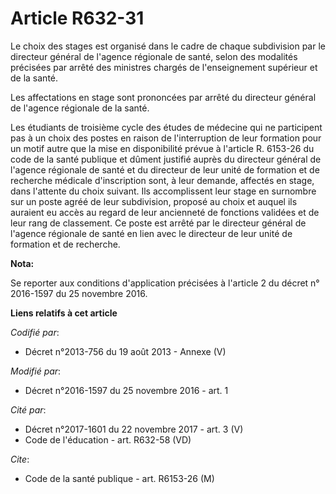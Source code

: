 # Article R632-31

Le choix des stages est organisé dans le cadre de chaque subdivision par le directeur général de l'agence régionale de santé,
selon des modalités précisées par arrêté des ministres chargés de l'enseignement supérieur et de la santé. 

Les affectations en stage sont prononcées par arrêté du directeur général de l'agence régionale de la santé. 

Les étudiants de troisième cycle des études de médecine qui ne participent pas à un choix des postes en raison de
l'interruption de leur formation pour un motif autre que la mise en disponibilité prévue à l'article R. 6153-26 du code de la
santé publique et dûment justifié auprès du directeur général de l'agence régionale de santé et du directeur de leur unité de
formation et de recherche médicale d'inscription sont, à leur demande, affectés en stage, dans l'attente du choix suivant.
Ils accomplissent leur stage en surnombre sur un poste agréé de leur subdivision, proposé au choix et auquel ils auraient eu
accès au regard de leur ancienneté de fonctions validées et de leur rang de classement. Ce poste est arrêté par le directeur
général de l'agence régionale de santé en lien avec le directeur de leur unité de formation et de recherche.

**Nota:**

Se reporter aux conditions d'application précisées à l'article 2 du décret n° 2016-1597 du 25 novembre 2016.

**Liens relatifs à cet article**

_Codifié par_:

  - Décret n°2013-756 du 19 août 2013 -  Annexe (V)

_Modifié par_:

  - Décret n°2016-1597 du 25 novembre 2016 - art. 1

_Cité par_:

  - Décret n°2017-1601 du 22 novembre 2017 - art. 3 (V)
  - Code de l'éducation - art. R632-58 (VD)

_Cite_:

  - Code de la santé publique - art. R6153-26 (M)
